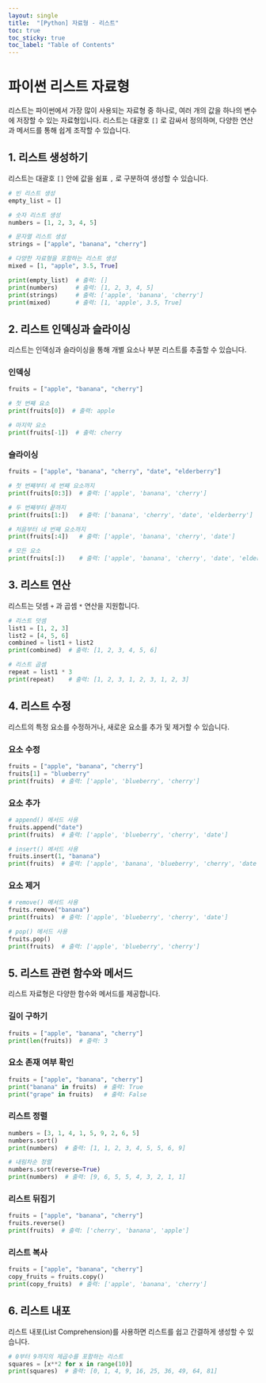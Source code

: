 ```yaml
---
layout: single
title:  "[Python] 자료형 - 리스트"
toc: true
toc_sticky: true
toc_label: "Table of Contents"
---
```


# 파이썬 리스트 자료형

리스트는 파이썬에서 가장 많이 사용되는 자료형 중 하나로, 여러 개의 값을 하나의 변수에 저장할 수 있는 자료형입니다. 리스트는 대괄호 `[]` 로 감싸서 정의하며, 다양한 연산과 메서드를 통해 쉽게 조작할 수 있습니다.

## 1. 리스트 생성하기

리스트는 대괄호 `[]`  안에 값을 쉼표 `,` 로 구분하여 생성할 수 있습니다.


```python
# 빈 리스트 생성
empty_list = []

# 숫자 리스트 생성
numbers = [1, 2, 3, 4, 5]

# 문자열 리스트 생성
strings = ["apple", "banana", "cherry"]

# 다양한 자료형을 포함하는 리스트 생성
mixed = [1, "apple", 3.5, True]

print(empty_list)  # 출력: []
print(numbers)     # 출력: [1, 2, 3, 4, 5]
print(strings)     # 출력: ['apple', 'banana', 'cherry']
print(mixed)       # 출력: [1, 'apple', 3.5, True]
```

## 2. 리스트 인덱싱과 슬라이싱
리스트는 인덱싱과 슬라이싱을 통해 개별 요소나 부분 리스트를 추출할 수 있습니다.

### 인덱싱
```python
fruits = ["apple", "banana", "cherry"]

# 첫 번째 요소
print(fruits[0])  # 출력: apple

# 마지막 요소
print(fruits[-1])  # 출력: cherry
```

### 슬라이싱
```python
fruits = ["apple", "banana", "cherry", "date", "elderberry"]

# 첫 번째부터 세 번째 요소까지
print(fruits[0:3])  # 출력: ['apple', 'banana', 'cherry']

# 두 번째부터 끝까지
print(fruits[1:])   # 출력: ['banana', 'cherry', 'date', 'elderberry']

# 처음부터 네 번째 요소까지
print(fruits[:4])   # 출력: ['apple', 'banana', 'cherry', 'date']

# 모든 요소
print(fruits[:])    # 출력: ['apple', 'banana', 'cherry', 'date', 'elderberry']
```

## 3. 리스트 연산
리스트는 덧셈 `+` 과 곱셈 `*`  연산을 지원합니다.

```python
# 리스트 덧셈
list1 = [1, 2, 3]
list2 = [4, 5, 6]
combined = list1 + list2
print(combined)  # 출력: [1, 2, 3, 4, 5, 6]

# 리스트 곱셈
repeat = list1 * 3
print(repeat)    # 출력: [1, 2, 3, 1, 2, 3, 1, 2, 3]
```

## 4. 리스트 수정
리스트의 특정 요소를 수정하거나, 새로운 요소를 추가 및 제거할 수 있습니다.

### 요소 수정
```python
fruits = ["apple", "banana", "cherry"]
fruits[1] = "blueberry"
print(fruits)  # 출력: ['apple', 'blueberry', 'cherry']
```
### 요소 추가
```python
# append() 메서드 사용
fruits.append("date")
print(fruits)  # 출력: ['apple', 'blueberry', 'cherry', 'date']

# insert() 메서드 사용
fruits.insert(1, "banana")
print(fruits)  # 출력: ['apple', 'banana', 'blueberry', 'cherry', 'date']
```
### 요소 제거
```python
# remove() 메서드 사용
fruits.remove("banana")
print(fruits)  # 출력: ['apple', 'blueberry', 'cherry', 'date']

# pop() 메서드 사용
fruits.pop()
print(fruits)  # 출력: ['apple', 'blueberry', 'cherry']
```


## 5. 리스트 관련 함수와 메서드
리스트 자료형은 다양한 함수와 메서드를 제공합니다.

### 길이 구하기
```python
fruits = ["apple", "banana", "cherry"]
print(len(fruits))  # 출력: 3
```

### 요소 존재 여부 확인
```python
fruits = ["apple", "banana", "cherry"]
print("banana" in fruits)  # 출력: True
print("grape" in fruits)   # 출력: False
```

### 리스트 정렬
```python
numbers = [3, 1, 4, 1, 5, 9, 2, 6, 5]
numbers.sort()
print(numbers)  # 출력: [1, 1, 2, 3, 4, 5, 5, 6, 9]

# 내림차순 정렬
numbers.sort(reverse=True)
print(numbers)  # 출력: [9, 6, 5, 5, 4, 3, 2, 1, 1]
```

### 리스트 뒤집기
```python
fruits = ["apple", "banana", "cherry"]
fruits.reverse()
print(fruits)  # 출력: ['cherry', 'banana', 'apple']
```

### 리스트 복사
```python
fruits = ["apple", "banana", "cherry"]
copy_fruits = fruits.copy()
print(copy_fruits)  # 출력: ['apple', 'banana', 'cherry']
```


## 6. 리스트 내포
리스트 내포(List Comprehension)를 사용하면 리스트를 쉽고 간결하게 생성할 수 있습니다.

```python
# 0부터 9까지의 제곱수를 포함하는 리스트
squares = [x**2 for x in range(10)]
print(squares)  # 출력: [0, 1, 4, 9, 16, 25, 36, 49, 64, 81]
```